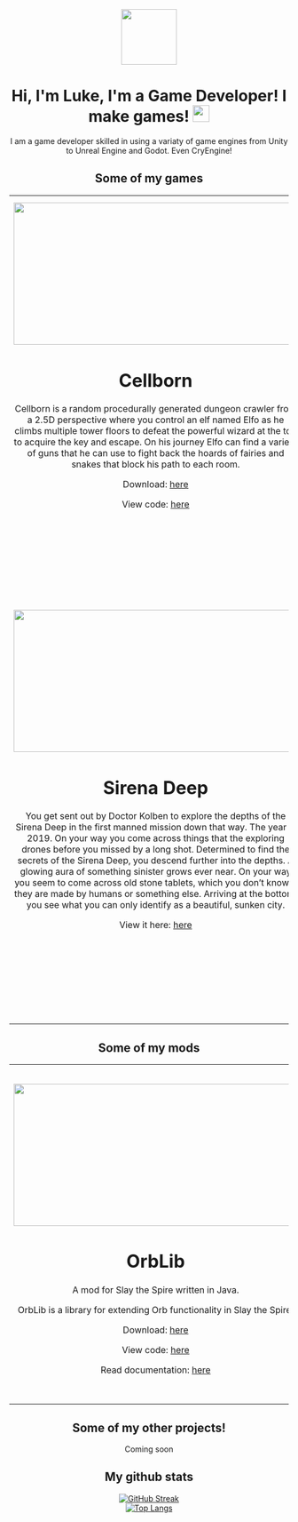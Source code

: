 <div id="header" align="center">
  <img src="https://media.giphy.com/media/M9gbBd9nbDrOTu1Mqx/giphy.gif" width="100"/>

  <div id="badges">
    <!--
    <a href="https://www.linkedin.com/in/lukerapkin/">
    <img src="https://img.shields.io/badge/LinkedIn-blue?style=for-the-badge&logo=linkedin&logoColor=white" alt="LinkedIn Badge"/>
  </a>-->
  <!--
  <a href="your-youtube-URL">
    <img src="https://img.shields.io/badge/YouTube-red?style=for-the-badge&logo=youtube&logoColor=white" alt="Youtube Badge"/>
  </a>-->
  <!--
  <a href="https://twitter.com/lukerapkin">
    <img src="https://img.shields.io/badge/Twitter-blue?style=for-the-badge&logo=twitter&logoColor=white" alt="Twitter Badge"/>
  </a>
  </div>-->

  <img src="https://komarev.com/ghpvc/?username=lyraedan&style=flat-square&color=blue" alt=""/>

  <h1>
  Hi, I'm Luke, I'm a Game Developer! I make games!
  <img src="https://media.giphy.com/media/hvRJCLFzcasrR4ia7z/giphy.gif" width="30px"/>
  </h1>
  <p>
    I am a game developer skilled in using a variaty of game engines from Unity to Unreal Engine and Godot. Even CryEngine!
  </p>

<h2>
  Some of my games
</h2>

  <table width="100%" border="0">
    <tbody align="center">
        <tr><td border="0" width=512px height=256px>
          <img src="https://i.imgur.com/JbINBVn.png" width=512 height=256/>
          <h1>
            Cellborn
          </h1>
          <p>Cellborn is a random procedurally generated dungeon crawler from a 2.5D perspective where you control an elf named Elfo as he climbs multiple tower floors to defeat the powerful wizard at the top to acquire the key and escape. On his journey Elfo can find a variety of guns that he can use to fight back the hoards of fairies and snakes that block his path to each room.</p>
          <p>Download: <a href="http://lyraedan.co.uk/assets/builds/Cellborn.zip">here</a></p>
          <p>View code: <a href="https://github.com/Lyraedan/Cellborn/tree/build/expo">here</a></p>
        </td>
        <td border="0" width=512px height=512px>
          <img src="http://lyraedan.co.uk/assets/images/img-13.png" width=512 height=256/>
          <h1>
            RaceYa!
          </h1>
          <p> RaceYa! is built in Unity using the PUN2 framework and Dissonance for voice communication. My responsibility was implementing the networking to  enable multiplayer functionality, this involved creating the lobby  sequence, setting up player spawn positions, lap and position tracking, a  spectator view for players who finished the race, player  synchronization, car customization, the start countdown etc</p>
          <p>Download: <a href="http://lyraedan.co.uk/assets/builds/RaceYa.zip">here</a></p>
          <p>View code: <a href="https://github.com/Lyraedan/RaceYa">here</a></p>
        </td>
    </tr>
      <tr><td border="0" width=512px height=256px>
          <img src="https://img.itch.zone/aW1hZ2UvMTU2ODYyLzcyMDMyOC5wbmc=/347x500/q3r5Ik.png" width=512 height=256/>
          <h1>
            Sirena Deep
          </h1>
          <p>You get sent out by Doctor Kolben to explore the depths of the Sirena Deep in the first manned mission down that way. The year is 2019. On your way you come across things that the exploring drones before you missed by a long shot. Determined to find the secrets of the Sirena Deep, you descend further into the depths. A glowing aura of something sinister grows ever near. On your way you seem to come across old stone tablets, which you don’t know if they are made by humans or something else. Arriving at the bottom, you see what you can only identify as a beautiful, sunken city.</p>
          <p>View it here: <a href="https://notdaiquiri.itch.io/sirena-deep?fbclid=IwAR0e7S4GQNiEas4j25SgFTfCdrqDLOldcTVFAZ9TmjFZK_wBOzBoEG9CZpU">here</a></p>
        </td>
        <td border="0" width=512px height=512px>
          <img src="https://i.imgur.com/F2PqtO4.png" width=512 height=256/>
          <h1>
            Parachutes sold separately!
          </h1>
          <p>Co-op competitive couch multiplayer game where you are aboard a plane that is falling from the sky. Do you stay aboard and try to repair it, or will you take the only available escape? Detailed Overview Across the game session everything is going wrong. Fires are exploding, gas is leaking, and the cabin is jerking around sporadically. In order to fix the plane the players must perform a series of randomized repair  tasks, with each task being derived from some form of procedural button  combination. Above everything is a primary countdown until the plane crashes. Catastrophe can be averted if all tasks can be solved in the limited time frame, however sabotage can be struck if one of the players  decides to backstab the other. Core Mechanics Repairing randomly spawned issues. Movement + jumping. Interaction with events (random button inputs/mini-game) Time based (time is constantly subtracting, time passes fast if issues aren’t repaired.) Parachute will become available near the end for one player to save themselves. Slapping (item drop, slows down other player, and because it’s funny) Win and fail states. Issues/Repairs List of the different issues that will occur during the play session, as well as the effects on the playground and possible unique ways of  repair: Fire, Gas/Steam leak, Rear rudder damage, Electric exposure,  controls malfunction.   </p>
          <p>Download: <a href="https://globalgamejam.org/2020/games/parachutes-sold-separately-0">here</a></p>
          <p>View code: <a href="https://globalgamejam.org/2020/games/parachutes-sold-separately-0">here</a></p>
        </td>
    </tr>
    </tbody>
  </table>
<h2>
  Some of my mods
</h2>
<table width="100%" border="0">
  <tbody align="center">
        <tr><td border="0" width=512px height=256px>
          <img src="https://steamuserimages-a.akamaihd.net/ugc/2151090642828470757/BA90C517264B2F310D3105FD5CFAE2530C1062F0/?imw=5000&imh=5000&ima=fit&impolicy=Letterbox&imcolor=%23000000&letterbox=false" width=512 height=256/>
          <h1>
            OrbLib
          </h1>
          <p>A mod for Slay the Spire written in Java.</p>
          <p>OrbLib is a library for extending Orb functionality in Slay the Spire.</p>
          <p>Download: <a href="https://steamcommunity.com/sharedfiles/filedetails/?id=3054196384">here</a></p>
          <p>View code: <a href="https://github.com/Lyraedan/STS-OrbLib">here</a></p>
          <p>Read documentation: <a href="https://github.com/Lyraedan/STS-OrbLib/wiki/Guide#using-the-new-framework">here</a></p>
        </td>
        <td border="0" width=512px height=512px>
          <img src="https://steamuserimages-a.akamaihd.net/ugc/2074515158516212513/D0BE1049E165014C0E4B32AD3E165680DD14FE43/?imw=5000&imh=5000&ima=fit&impolicy=Letterbox&imcolor=%23000000&letterbox=false" width=512 height=256/>
          <h1>
            Luke the Unassuming Programmer
          </h1>
          <p>A mod for Don't Starve Together written in Lua</p>
          <p>This mod adds a character inspired by myself into Don't Starve Together, with custom art, multiple different skins and a entirely unique game mechanic and multiple different mod support are also supported</p>
          <p>Download: <a href="https://steamcommunity.com/sharedfiles/filedetails/?id=2866021547">here</a></p>
          <p>View code: <a href="https://github.com/Lyraedan/DST-Luke-The-Unassuming-Programmer">here</a></p>
        </td>
    </tr>
    </tbody>
  </table>
<h2>
  Some of my other projects!
</h2>
<p>Coming soon</p>
<!--
<table width="100%" border="0">
    <tbody align="center">
        <tr><td border="0">
          <img src="http://lyraedan.co.uk/assets/images/img-13.png" width=512 height=256/>
          <h1>
            Cellborn
          </h1>
        </td>
        <td border="0">
          <img src="http://lyraedan.co.uk/assets/images/img-13.png" width=512 height=256/>
        </td>
    </tr>
    </tbody>
  </table>
-->
  <h2>My github stats</h2>
  
  [![GitHub Streak](http://github-readme-streak-stats.herokuapp.com?user=lyraedan&theme=dark&background=000000)](https://git.io/streak-stats)
  <br/>
  [![Top Langs](https://github-readme-stats.vercel.app/api/top-langs/?username=lyraedan&layout=compact&theme=vision-friendly-dark)](https://github.com/anuraghazra/github-readme-stats)
</div>
<!--
**Lyraedan/Lyraedan** is a ✨ _special_ ✨ repository because its `README.md` (this file) appears on your GitHub profile.

Here are some ideas to get you started:

- 🔭 I’m currently working on ...
- 🌱 I’m currently learning ...
- 👯 I’m looking to collaborate on ...
- 🤔 I’m looking for help with ...
- 💬 Ask me about ...
- 📫 How to reach me: ...
- 😄 Pronouns: ...
- ⚡ Fun fact: ...
-->
